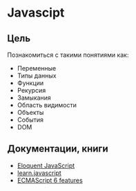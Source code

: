 # Javascipt

## Цель
Познакомиться с такими понятиями как:
- Переменные
- Типы данных
- Функции
- Рекурсия
- Замыкания
- Область видимости
- Объекты
- События
- DOM

## Документации, книги
- [Eloquent JavaScript](https://karmazzin.gitbooks.io/eloquentjavascript_ru/content/)
- [learn.javascript](https://learn.javascript.ru/)
- [ECMAScript 6 features](https://github.com/lukehoban/es6features)
